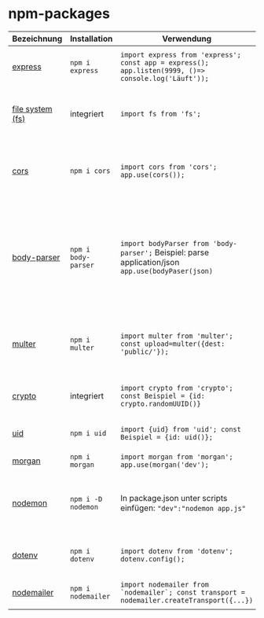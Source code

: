 # npm-packages

| Bezeichnung                                                               | Installation        | Verwendung                                                                                                 | Module    | Beschreibung                                                                                                                                                                                                                               |
|---------------------------------------------------------------------------|---------------------|------------------------------------------------------------------------------------------------------------|-----------|--------------------------------------------------------------------------------------------------------------------------------------------------------------------------------------------------------------------------------------------|
| [express](https://expressjs.com/de/)                                      | `npm i express`     | ``` import express from 'express'; const app = express(); app.listen(9999, ()=> console.log('Läuft')); ``` | 3rd-party | Ein NodeJs Framework für die HTTP API mit Routing, Middleware                                                                                                                                                                              |
| [file system (fs)](https://nodejs.org/api/fs.html)                        | integriert          | ``` import fs from 'fs'; ```                                                                               | native    | Ermöglicht das arbeiten an den Dateien und Verzeichnissen des Betriebsystems                                                                                                                                                               |
| [cors](https://www.npmjs.com/package/cors)                                | `npm i cors`        | ``` import cors from 'cors'; app.use(cors()); ```                                                          | 3rd-party | Cross-Origin-Resource-Sharing, erlaubt das Bereitstellen von Inhalten aus einer anderen Quelle.                                                                                                                                            |
| [body-parser](https://www.npmjs.com/package/body-parser?activeTab=readme) | `npm i body-parser` | `import bodyParser from 'body-parser';` Beispiel: parse application/json `app.use(bodyPaser(json)`         | 3rd-party | extrahiert den gesamten Body-Teil eines eingehenden Anfragestroms und stellt ihn in `req.body` dar, damit die Schnittstelle einfacher zu bedienen ist.  [(seit express v4.16.0 native)](https://expressjs.com/en/4x/api.html#express.json) |
| [multer](https://www.npmjs.com/package/multer)                            | `npm i multer`      | ``` import multer from 'multer'; const upload=multer({dest: 'public/'}); ```                               | 3rd-party | Middleware für die Verarbeitung von `multipart/form-data`, da der body parser dafür kein Unterstützung hat                                                                                                                                 |
| [crypto](https://nodejs.org/api/crypto.html#cryptorandomuuidoptions)      | integriert          | `import crypto from 'crypto';` `const Beispiel = {id: crypto.randomUUID()}`                                | native    | generiert Universally Unique Identifier (UUID) [(Hinzugefügt in: v14.17.0 NodeJs)](https://nodejs.org/docs/latest-v14.x/api/crypto.html#crypto_crypto_randomuuid_options)                                                                  |
| [uid](https://www.npmjs.com/package/uid?activeTab=readme)                 | `npm i uid`         | ``` import {uid} from 'uid'; const Beispiel = {id: uid()}; ```                                             | 3rd-party | generiert Universally Unique Identifier (UUID)                                                                                                                                                                                             |
| [morgan](https://www.npmjs.com/package/morgan)                            | `npm i morgan`      | ``` import morgan from 'morgan'; app.use(morgan('dev'); ```                                                | 3rd-party | HTTP request logger                                                                                                                                                                                                                        |
| [nodemon](https://www.npmjs.com/package/nodemon)                          | `npm i -D nodemon`  | In package.json unter scripts einfügen: `"dev":"nodemon app.js"`                                           | 3rd-party | Automatischer Neustart der Node Anwendung, wenn Dateiänderungen im Verzeichnis erkannt werden.                                                                                                                                             |
| [dotenv](https://www.npmjs.com/package/dotenv)                            | `npm i dotenv`      | ``` import dotenv from 'dotenv'; dotenv.config(); ```                                                      | 3rd-party | Lädt Umgebungsvariablen aus einer .env-Datei in process.env                                                                                                                                                                                |
| [nodemailer](https://nodemailer.com/about/)                               | `npm i nodemailer`  | ``` import nodemailer from `nodemailer`; const transport = nodemailer.createTransport({...}) ```           | 3rd-party | Zum versenden von E-Mails mittels SMPT                                                                                                                                                                                                     |
